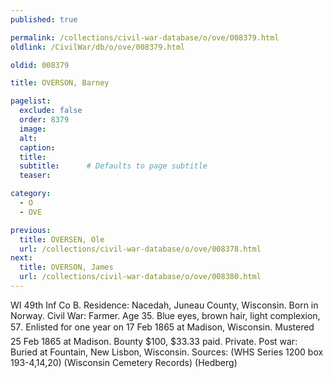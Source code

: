 ```yaml
---
published: true

permalink: /collections/civil-war-database/o/ove/008379.html
oldlink: /CivilWar/db/o/ove/008379.html

oldid: 008379

title: OVERSON, Barney

pagelist:
  exclude: false
  order: 8379
  image: 
  alt:
  caption:
  title:
  subtitle:      # Defaults to page subtitle
  teaser:

category: 
  - O 
  - OVE

previous:
  title: OVERSEN, Ole
  url: /collections/civil-war-database/o/ove/008378.html  
next:
  title: OVERSON, James
  url: /collections/civil-war-database/o/ove/008380.html   
---
```

WI 49th Inf Co B. Residence: Nacedah, Juneau County, Wisconsin. Born in Norway. Civil War: Farmer. Age 35. Blue eyes, brown hair, light complexion, 5&#146;7&#148;. Enlisted for one year on 17 Feb 1865 at Madison, Wisconsin. Mustered 25 Feb 1865 at Madison. Bounty $100, $33.33 paid. Private. Post war: Buried at Fountain, New Lisbon, Wisconsin. Sources: (WHS Series 1200 box 193-4,14,20) (Wisconsin Cemetery Records) (Hedberg)